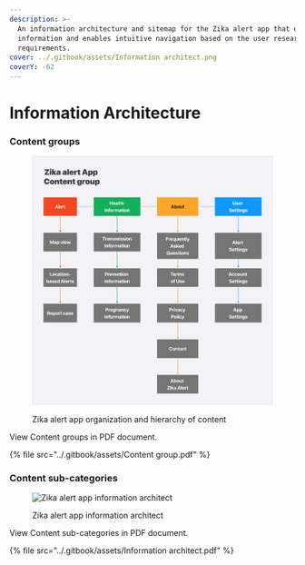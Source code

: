 ```yaml
---
description: >-
  An information architecture and sitemap for the Zika alert app that organizes
  information and enables intuitive navigation based on the user research and
  requirements.
cover: ../.gitbook/assets/Information architect.png
coverY: -62
---
```


# Information Architecture

### Content groups

<div data-full-width="true">

<figure><img src="../.gitbook/assets/Content group.png" alt="Zika alert app content groups"><figcaption><p>Zika alert app organization and hierarchy of content</p></figcaption></figure>

</div>

View Content groups in PDF document.

{% file src="../.gitbook/assets/Content group.pdf" %}

### Content sub-categories

<div data-full-width="true">

<figure><img src="../.gitbook/assets/Information architect.png" alt="Zika alert app information architect"><figcaption><p>Zika alert app information architect</p></figcaption></figure>

</div>

View Content sub-categories in PDF document.

{% file src="../.gitbook/assets/Information architect.pdf" %}
